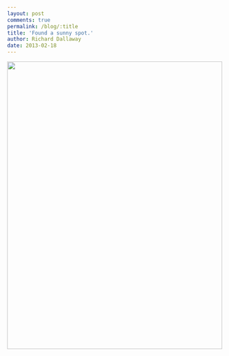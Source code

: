 ```yaml
---
layout: post
comments: true
permalink: /blog/:title
title: 'Found a sunny spot.'
author: Richard Dallaway
date: 2013-02-18
---
```


<div><a href="http://static.skitters.dallaway.com/IMG_20130218_113743.jpg"><img width="500" src="http://static.skitters.dallaway.com/IMG_20130218_113743.jpg.500.jpg" height="667"></img></a></div>


  
    
